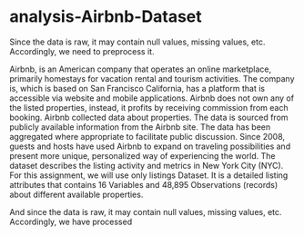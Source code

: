 # analysis-Airbnb-Dataset
Since the data is raw, it may contain null values, missing values, etc. Accordingly, we need  to preprocess it.

Airbnb, is an American company that operates an online marketplace, primarily homestays 
for vacation rental and tourism activities. The company is, which is based on San Francisco 
California, has a platform that is accessible via website and mobile applications. Airbnb does 
not own any of the listed properties, instead, it profits by receiving commission from each 
booking.
Airbnb collected data about properties. The data is sourced from publicly available 
information from the Airbnb site. The data has been aggregated where appropriate to 
facilitate public discussion. Since 2008, guests and hosts have used Airbnb to expand on 
traveling possibilities and present more unique, personalized way of experiencing the world. 
The dataset describes the listing activity and metrics in New York City (NYC).
For this assignment, we will use only listings Dataset. It is a detailed listing attributes that 
contains 16 Variables and 48,895 Observations (records) about different available
properties.

And since the data is raw, it may contain null values, missing values, etc. Accordingly, we have processed
